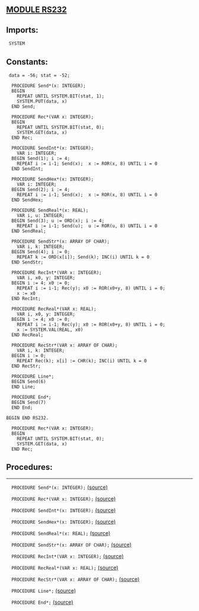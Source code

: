 
## [MODULE RS232](https://github.com/io-core/System/blob/main/RS232.Mod)

  ## Imports:
` SYSTEM`

  ## Constants:
```
 data = -56; stat = -52;

  PROCEDURE Send*(x: INTEGER);
  BEGIN
    REPEAT UNTIL SYSTEM.BIT(stat, 1);
    SYSTEM.PUT(data, x)
  END Send;
  
  PROCEDURE Rec*(VAR x: INTEGER);
  BEGIN
    REPEAT UNTIL SYSTEM.BIT(stat, 0);
    SYSTEM.GET(data, x)
  END Rec;

  PROCEDURE SendInt*(x: INTEGER);
    VAR i: INTEGER;
  BEGIN Send(1); i := 4;
    REPEAT i := i-1; Send(x);  x := ROR(x, 8) UNTIL i = 0
  END SendInt;

  PROCEDURE SendHex*(x: INTEGER);
    VAR i: INTEGER;
  BEGIN Send(2); i := 4;
    REPEAT i := i-1; Send(x);  x := ROR(x, 8) UNTIL i = 0
  END SendHex;

  PROCEDURE SendReal*(x: REAL);
    VAR i, u: INTEGER;
  BEGIN Send(3); u := ORD(x); i := 4;
    REPEAT i := i-1; Send(u);  u := ROR(u, 8) UNTIL i = 0
  END SendReal;

  PROCEDURE SendStr*(x: ARRAY OF CHAR);
    VAR i, k: INTEGER;
  BEGIN Send(4); i := 0;
    REPEAT k := ORD(x[i]); Send(k); INC(i) UNTIL k = 0
  END SendStr;

  PROCEDURE RecInt*(VAR x: INTEGER);
    VAR i, x0, y: INTEGER;
  BEGIN i := 4; x0 := 0;
    REPEAT i := i-1; Rec(y); x0 := ROR(x0+y, 8) UNTIL i = 0;
    x := x0
  END RecInt;

  PROCEDURE RecReal*(VAR x: REAL);
    VAR i, x0, y: INTEGER;
  BEGIN i := 4; x0 := 0;
    REPEAT i := i-1; Rec(y); x0 := ROR(x0+y, 8) UNTIL i = 0;
    x := SYSTEM.VAL(REAL, x0)
  END RecReal;

  PROCEDURE RecStr*(VAR x: ARRAY OF CHAR);
    VAR i, k: INTEGER;
  BEGIN i := 0;
    REPEAT Rec(k); x[i] := CHR(k); INC(i) UNTIL k = 0
  END RecStr;

  PROCEDURE Line*;
  BEGIN Send(6)
  END Line;
  
  PROCEDURE End*;
  BEGIN Send(7)
  END End;

BEGIN END RS232.
```
```
  PROCEDURE Rec*(VAR x: INTEGER);
  BEGIN
    REPEAT UNTIL SYSTEM.BIT(stat, 0);
    SYSTEM.GET(data, x)
  END Rec;

```
## Procedures:
---

`  PROCEDURE Send*(x: INTEGER);` [(source)](https://github.com/io-core/System/blob/main/RS232.Mod#L9)


`  PROCEDURE Rec*(VAR x: INTEGER);` [(source)](https://github.com/io-core/System/blob/main/RS232.Mod#L15)


`  PROCEDURE SendInt*(x: INTEGER);` [(source)](https://github.com/io-core/System/blob/main/RS232.Mod#L21)


`  PROCEDURE SendHex*(x: INTEGER);` [(source)](https://github.com/io-core/System/blob/main/RS232.Mod#L27)


`  PROCEDURE SendReal*(x: REAL);` [(source)](https://github.com/io-core/System/blob/main/RS232.Mod#L33)


`  PROCEDURE SendStr*(x: ARRAY OF CHAR);` [(source)](https://github.com/io-core/System/blob/main/RS232.Mod#L39)


`  PROCEDURE RecInt*(VAR x: INTEGER);` [(source)](https://github.com/io-core/System/blob/main/RS232.Mod#L45)


`  PROCEDURE RecReal*(VAR x: REAL);` [(source)](https://github.com/io-core/System/blob/main/RS232.Mod#L52)


`  PROCEDURE RecStr*(VAR x: ARRAY OF CHAR);` [(source)](https://github.com/io-core/System/blob/main/RS232.Mod#L59)


`  PROCEDURE Line*;` [(source)](https://github.com/io-core/System/blob/main/RS232.Mod#L65)


`  PROCEDURE End*;` [(source)](https://github.com/io-core/System/blob/main/RS232.Mod#L69)


